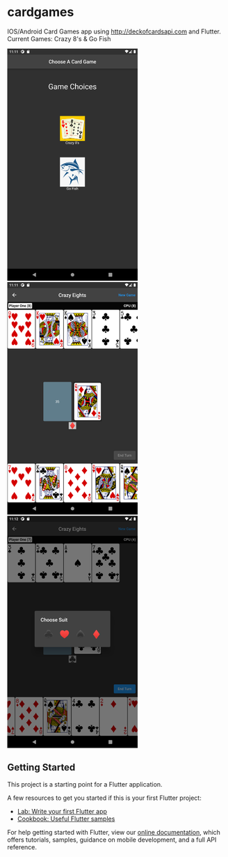 # cardgames

IOS/Android Card Games app using http://deckofcardsapi.com and Flutter. Current Games: Crazy 8's & Go Fish

<img src='images/Screenshot_1645632691.png' width='300'> <img src='images/Screenshot_1645632701.png' width='300'>
<img src='images/Screenshot_1645632745.png' width='300'>


## Getting Started

This project is a starting point for a Flutter application.

A few resources to get you started if this is your first Flutter project:

- [Lab: Write your first Flutter app](https://flutter.dev/docs/get-started/codelab)
- [Cookbook: Useful Flutter samples](https://flutter.dev/docs/cookbook)

For help getting started with Flutter, view our
[online documentation](https://flutter.dev/docs), which offers tutorials,
samples, guidance on mobile development, and a full API reference.
